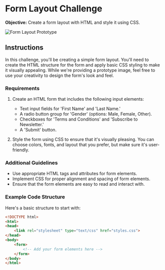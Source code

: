 # Form Layout Challenge

**Objective:** Create a form layout with HTML and style it using CSS.

![Form Layout Prototype](prototype-form-layout.jpg)

## Instructions

In this challenge, you'll be creating a simple form layout. You'll need to create the HTML structure for the form and apply basic CSS styling to make it visually appealing. While we're providing a prototype image, feel free to use your creativity to design the form's look and feel.

### Requirements

1. Create an HTML form that includes the following input elements:
   - Text input fields for 'First Name' and 'Last Name.'
   - A radio button group for 'Gender' (options: Male, Female, Other).
   - Checkboxes for 'Terms and Conditions' and 'Subscribe to Newsletter.'
   - A 'Submit' button.

2. Style the form using CSS to ensure that it's visually pleasing. You can choose colors, fonts, and layout that you prefer, but make sure it's user-friendly.

### Additional Guidelines

- Use appropriate HTML tags and attributes for form elements.
- Implement CSS for proper alignment and spacing of form elements.
- Ensure that the form elements are easy to read and interact with.

### Example Code Structure

Here's a basic structure to start with:

```html
<!DOCTYPE html>
<html>
<head>
    <link rel="stylesheet" type="text/css" href="styles.css">
</head>
<body>
    <form>
        <!-- Add your form elements here -->
    </form>
</body>
</html>
```
